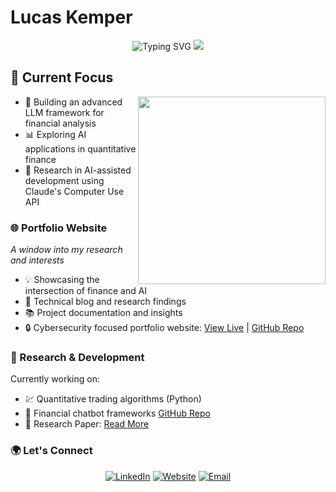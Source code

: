 # Lucas Kemper

<div align="center">
  <img src="https://readme-typing-svg.herokuapp.com?font=JetBrains+Mono&size=28&duration=3000&pause=1000&color=A177FE&center=true&vCenter=true&width=435&lines=Quantitative+Finance+%2B+AI;MSc+Finance+Student;Building+the+Future+of+FinTech" alt="Typing SVG" />
  <img src="https://capsule-render.vercel.app/api?type=waving&color=0:A177FE,100:8E5FFE&height=120&section=header&text=Finance%20×%20AI%20Innovation&fontSize=42&fontColor=ffffff&animation=fadeIn"/>
</div>

## 🎯 Current Focus

<img align="right" src="https://raw.githubusercontent.com/rajput2107/rajput2107/master/Assets/Developer.gif" width="300" />

- 🤖 Building an advanced LLM framework for financial analysis
- 📊 Exploring AI applications in quantitative finance
- 🔬 Research in AI-assisted development using Claude's Computer Use API

### 🌐 Portfolio Website
*A window into my research and interests*
- 💡 Showcasing the intersection of finance and AI
- 📝 Technical blog and research findings
- 📚 Project documentation and insights
- 🔒 Cybersecurity focused portfolio website: [View Live](https://www.lucaskemper.com) | [GitHub Repo](https://github.com/lucaskemper/portfolio-website)

### 🔬 Research & Development
Currently working on:
- 💹 Quantitative trading algorithms (Python) 
- 🤝 Financial chatbot frameworks [GitHub Repo](https://github.com/lucaskemper/llm-finance-analysis-project)
- 🔬 Research Paper: [Read More](https://www.lucaskemper.com/papers)

### 🌍 Let's Connect

<div align="center">
  
[![LinkedIn](https://img.shields.io/badge/LinkedIn-0077B5?style=for-the-badge&logo=linkedin&logoColor=white&style=plastic)](https://linkedin.com/in/lucas-kemper)
[![Website](https://img.shields.io/badge/Portfolio-A177FE?style=for-the-badge&logo=About.me&logoColor=white&style=plastic)](https://www.lucaskemper.com)
[![Email](https://img.shields.io/badge/Email-D14836?style=for-the-badge&logo=gmail&logoColor=white&style=plastic)](mailto:contact@lucaskemper.com)

</div>
